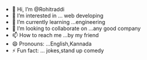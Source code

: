 - 👋 Hi, I’m @Rohitraddi
- 👀 I’m interested in ... web developing 
- 🌱 I’m currently learning ...engineering 
- 💞️ I’m looking to collaborate on ...any good company 
- 📫 How to reach me ...by my friend 
- 😄 Pronouns: ...English,Kannada
- ⚡ Fun fact: ... jokes,stand up comedy 

<!---
Rohitraddi/Rohitraddi is a ✨ special ✨ repository because its `README.md` (this file) appears on your GitHub profile.
You can click the Preview link to take a look at your changes.
--->
